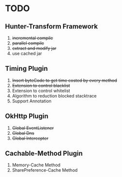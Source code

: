 
# TODO

## Hunter-Transform Framework

1. ~~incremental compile~~
2. ~~parallel compile~~
3. ~~extract and modify jar~~
4. use cached jar


## Timing Plugin

1. ~~Insert byteCode to get time costed by every method~~
2. ~~Extension to control blacklist~~
3. Extension to control whitelist
4. Algorithm to reduction blocked stacktrace
5. Support Annotation

## OkHttp Plugin

1. ~~Global EventListener~~
2. ~~Global Dns~~
3. ~~Global Intercepter~~

## Cachable-Method Plugin

1. Memory-Cache Method
2. SharePreference-Cache Method

